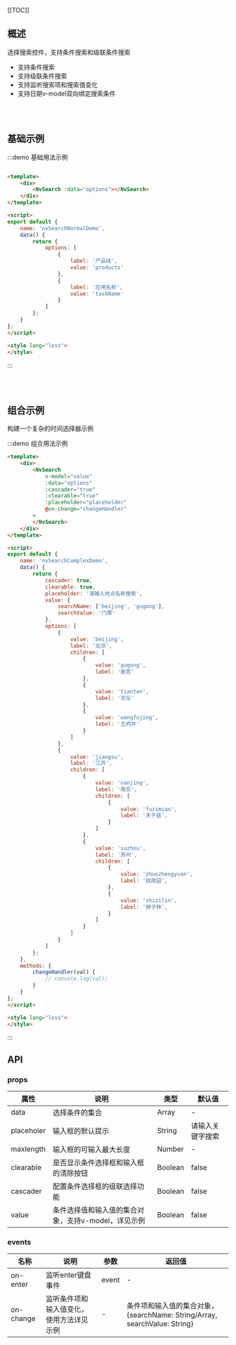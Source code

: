 [[TOC]]

## 概述

选择搜索控件，支持条件搜索和级联条件搜索
<ul>
    <li>支持条件搜索</li>
    <li>支持级联条件搜索</li>
    <li>支持监听搜索项和搜索值变化</li>
    <li>支持日期v-model双向绑定搜索条件</li>
</ul>
<br/>
<br/>


## 基础示例

:::demo 基础用法示例
```html

<template>
    <div>
        <NvSearch :data="options"></NvSearch>
    </div>
</template>

<script>
export default {
    name: 'nvSearchNormalDemo',
    data() {
        return {
            options: [
                {
                    label: '产品线',
                    value: 'products'
                }, 
                {
                    label: '应用名称',
                    value: 'taskName'
                }
            ]
        };
    }
};
</script>

<style lang="less">
</style>

```
:::

<br/>
<br/>

## 组合示例

构建一个复杂的时间选择器示例

:::demo 组合用法示例
```html
<template>
    <div>
        <NvSearch
            v-model="value"
            :data="options"
            :cascader="true"
            :clearable="true"
            :placeholder="placeholder"
            @on-change="changeHandler"
        >
        </NvSearch>
    </div>
</template>

<script>
export default {
    name: 'nvSearchComplexDemo',
    data() {
        return {
            cascader: true,
            clearable: true,
            placeholder: '请输入地点名称搜索',
            value: {
                searchName: ['beijing', 'gugong'],
                searchValue: '门票'
            },
            options: [
                {
                    value: 'beijing',
                    label: '北京',
                    children: [
                        {
                            value: 'gugong',
                            label: '故宫'
                        },
                        {
                            value: 'tiantan',
                            label: '天坛'
                        },
                        {
                            value: 'wangfujing',
                            label: '王府井'
                        }
                    ]
                }, 
                {
                    value: 'jiangsu',
                    label: '江苏',
                    children: [
                        {
                            value: 'nanjing',
                            label: '南京',
                            children: [
                                {
                                    value: 'fuzimiao',
                                    label: '夫子庙',
                                }
                            ]
                        },
                        {
                            value: 'suzhou',
                            label: '苏州',
                            children: [
                                {
                                    value: 'zhuozhengyuan',
                                    label: '拙政园',
                                },
                                {
                                    value: 'shizilin',
                                    label: '狮子林',
                                }
                            ]
                        }
                    ]
                }
            ]
        };
    },
    methods: {
        changeHandler(val) {
            // console.log(val);
        }
    }
};
</script>

<style lang="less">
</style>


```
:::

## API

### props

| 属性       | 说明                                     | 类型              | 默认值      |
| ---------- | -----------------------------------------| --------------    | ----------- |
| data       | 选择条件的集合                           | Array            | -           |
| placeholer | 输入框的默认提示                         | String           | 请输入关键字搜索 |
| maxlength  | 输入框的可输入最大长度                      | Number            | -         |
| clearable  | 是否显示条件选择框和输入框的清除按钮        | Boolean           | false |
| cascader   | 配置条件选择框的级联选择功能               | Boolean           | false |
| value      | 条件选择值和输入值的集合对象，支持v-model，详见示例  | Boolean           | false |


### events

| 名称       | 说明                                     | 参数         |        返回值      |
| ---------- | -----------------------------------------| ------------ |------------------- |
| on-enter   | 监听enter键盘事件                          | event         | -                 |
| on-change  | 监听条件项和输入值变化，使用方法详见示例      | -            | 条件项和输入值的集合对象，{searchName: String/Array, searchValue: String} |
